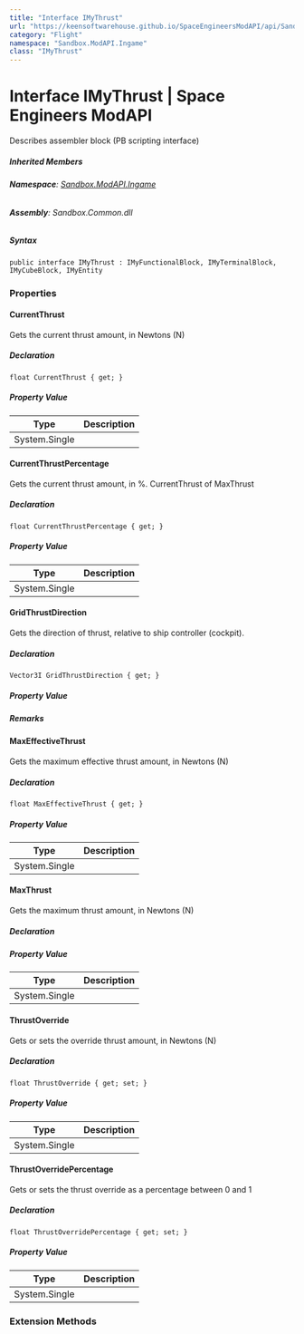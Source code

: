 ```yaml
---
title: "Interface IMyThrust"
url: "https://keensoftwarehouse.github.io/SpaceEngineersModAPI/api/Sandbox.ModAPI.Ingame.IMyThrust.html"
category: "Flight"
namespace: "Sandbox.ModAPI.Ingame"
class: "IMyThrust"
---
```


# Interface IMyThrust | Space Engineers ModAPI

Describes assembler block (PB scripting interface)

##### Inherited Members

###### **Namespace**: [Sandbox.ModAPI.Ingame](https://keensoftwarehouse.github.io/SpaceEngineersModAPI/api/Sandbox.ModAPI.Ingame.html)

###### **Assembly**: Sandbox.Common.dll

##### Syntax

```
public interface IMyThrust : IMyFunctionalBlock, IMyTerminalBlock, IMyCubeBlock, IMyEntity
```

### [](#properties)Properties

#### [](#Sandbox_ModAPI_Ingame_IMyThrust_CurrentThrust)CurrentThrust

Gets the current thrust amount, in Newtons (N)

##### Declaration

```
float CurrentThrust { get; }
```

##### Property Value

| Type | Description |
| --- | --- |
| System.Single |     |

#### [](#Sandbox_ModAPI_Ingame_IMyThrust_CurrentThrustPercentage)CurrentThrustPercentage

Gets the current thrust amount, in %. CurrentThrust of MaxThrust

##### Declaration

```
float CurrentThrustPercentage { get; }
```

##### Property Value

| Type | Description |
| --- | --- |
| System.Single |     |

#### [](#Sandbox_ModAPI_Ingame_IMyThrust_GridThrustDirection)GridThrustDirection

Gets the direction of thrust, relative to ship controller (cockpit).

##### Declaration

```
Vector3I GridThrustDirection { get; }
```

##### Property Value

##### Remarks

#### [](#Sandbox_ModAPI_Ingame_IMyThrust_MaxEffectiveThrust)MaxEffectiveThrust

Gets the maximum effective thrust amount, in Newtons (N)

##### Declaration

```
float MaxEffectiveThrust { get; }
```

##### Property Value

| Type | Description |
| --- | --- |
| System.Single |     |

#### [](#Sandbox_ModAPI_Ingame_IMyThrust_MaxThrust)MaxThrust

Gets the maximum thrust amount, in Newtons (N)

##### Declaration

##### Property Value

| Type | Description |
| --- | --- |
| System.Single |     |

#### [](#Sandbox_ModAPI_Ingame_IMyThrust_ThrustOverride)ThrustOverride

Gets or sets the override thrust amount, in Newtons (N)

##### Declaration

```
float ThrustOverride { get; set; }
```

##### Property Value

| Type | Description |
| --- | --- |
| System.Single |     |

#### [](#Sandbox_ModAPI_Ingame_IMyThrust_ThrustOverridePercentage)ThrustOverridePercentage

Gets or sets the thrust override as a percentage between 0 and 1

##### Declaration

```
float ThrustOverridePercentage { get; set; }
```

##### Property Value

| Type | Description |
| --- | --- |
| System.Single |     |

### [](#extensionmethods)Extension Methods